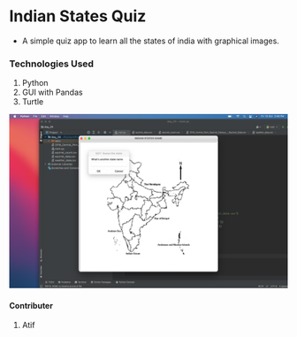 # Indian States Quiz
- A simple quiz app to learn all the states of india with graphical images.


### Technologies Used
1. Python
2. GUI with Pandas
3. Turtle

<img src="img/screenshot-1.png" alt="app image"></img>


#### Contributer
1. Atif